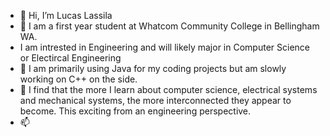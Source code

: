 - 👋 Hi, I’m Lucas Lassila
- 👀 I am a first year student at Whatcom Community College in Bellingham WA.
- I am intrested in Engineering and will likely major in Computer Science or Electircal Engineering
- 🌱 I am primarily using Java for my coding projects but am slowly working on C++ on the side.
- 💞️ I find that the more I learn about computer science, electrical systems and mechanical systems, the more interconnected they appear to become. This exciting from an engineering perspective.
- 📫 

<!---
llassila23/llassila23 is a ✨ special ✨ repository because its `README.md` (this file) appears on your GitHub profile.
You can click the Preview link to take a look at your changes.
--->
